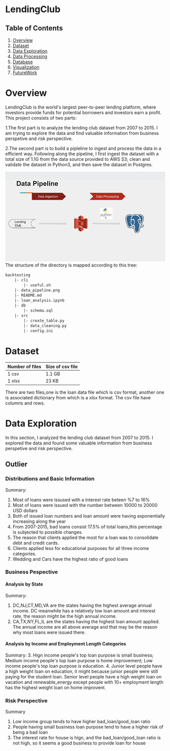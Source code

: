 # LendingClub

## Table of Contents

1. [Overview](#overview)
2. [Dataset](#dataset)
3. [Data Exploration](#dataexploration)
4. [Data Processing](#dataprocessing)
5. [Database](#database)
6. [Visualization](#visualization)
7. [FutureWork](#FutureWork)

# Overview
LendingClub is the world's largest peer-to-peer lending platform, where investors provide funds for potential borrowers and investors earn a profit. This project consists of two parts:

1.The first part is to analyze the lending club dataset from 2007 to 2015. I am trying to explore the data and find valuable information from business perspetive and risk perspective. 

2.The second part is to build a pipleline to ingest and process the data in a efficient way. Following along the pipeline, I first ingest the dataset with a total size of 1.1G from the data source provided to AWS S3; clean and validate the dataset in Python3, and then save the dataset in Postgres.

![data_pipeline](data_pipeline.png)
The structure of the directory is mapped according to this tree:
```
backtesting
    |- cli
        |- useful.sh
    |- data_pipeline.png
    |- README.md
    |- loan_analysis.ipynb
    |- db
        |- schema.sql
    |- src
        |- create_table.py
        |- data_cleaning.py
        |- config.ini
```

# Dataset

|Number of files|Size of csv file|
|---|---|
|1 csv|1.1 GB|
|1 xlsx|23 KB|

There are two files,one is the loan data file which is csv format, another one is associated dictionary from which is a xlsx format.
The csv file have columns and rows.

# Data Exploration
In this section, I analyzed the lending club dataset from 2007 to 2015. I explored the data and found some valuable information from business perspetive and risk perspective.
## Outlier
### Distributions and Basic Information
 Summary: 
 1. Most of loans were issused with a interest rate beteen %7 to 16%
 2. Most of loans were issued with the number between 10000 to 20000 USD dollars
 3. Both of issued loan numbers and loan amount were having exponentially increasing along the year
 4. From 2007-2015, bad loans consist 17.5% of total loans,this percentage is subjected to possible changes.
 5. The reason that clients applied the most for a loan was to consolidate debt and credit cards.
 6. Clients applied less for educational purposes for all three income categories.
 7. Wedding and Cars have the highest ratio of good loans

### Business Pespective
#### Analysis by State
Summary:
 1. DC,NJ,CT,MD,VA are the states having the highest average annual income. DC meanwhile has a relatively low loan amount and interest rate, the reason might be the high annual income. 
 2. CA,TX,NY,FL,IL are the states having the highest loan amount applied. The annual income are all above average and that may be the reason why most loans were issued there.
 
#### Analysis by Income and Employment Length Categories
Summary:
3. Hign income people's top loan purpose is small business;
    Medium income people's top loan purpose is home improvement;
    Low income people's top loan purpose is education.
4. Junior level people have a high weight loan on education, it might because junior people were still paying for the student loan.
    Senior level people have a high weight loan on vacation and renewable_energy except people with 10+ employment length has the highest weight loan on home improvent.
    
### Risk Perspective
 Summary
 1. Low income group tends to have higher bad_loan/good_loan ratio
 2. People having small business loan purpose tend to have a higher risk of being a bad loan
 3. The interest rate for house is hign, and the bad_loan/good_loan ratio is not high, so it seems a good business to provide loan for house



